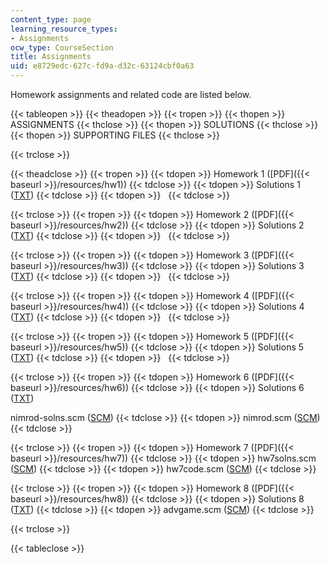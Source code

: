 ```yaml
---
content_type: page
learning_resource_types:
- Assignments
ocw_type: CourseSection
title: Assignments
uid: e8729edc-627c-fd9a-d32c-63124cbf0a63
---
```


Homework assignments and related code are listed below.

{{< tableopen >}}
{{< theadopen >}}
{{< tropen >}}
{{< thopen >}}
ASSIGNMENTS
{{< thclose >}}
{{< thopen >}}
SOLUTIONS
{{< thclose >}}
{{< thopen >}}
SUPPORTING FILES
{{< thclose >}}

{{< trclose >}}

{{< theadclose >}}
{{< tropen >}}
{{< tdopen >}}
Homework 1 ([PDF]({{< baseurl >}}/resources/hw1))
{{< tdclose >}}
{{< tdopen >}}
Solutions 1 ([TXT](/courses/electrical-engineering-and-computer-science/6-090-building-programming-experience-a-lead-in-to-6-001-january-iap-2005/assignments/hw1solns.txt))
{{< tdclose >}}
{{< tdopen >}}
 
{{< tdclose >}}

{{< trclose >}}
{{< tropen >}}
{{< tdopen >}}
Homework 2 ([PDF]({{< baseurl >}}/resources/hw2))
{{< tdclose >}}
{{< tdopen >}}
Solutions 2 ([TXT](/courses/electrical-engineering-and-computer-science/6-090-building-programming-experience-a-lead-in-to-6-001-january-iap-2005/assignments/hw2solns.txt))
{{< tdclose >}}
{{< tdopen >}}
 
{{< tdclose >}}

{{< trclose >}}
{{< tropen >}}
{{< tdopen >}}
Homework 3 ([PDF]({{< baseurl >}}/resources/hw3))
{{< tdclose >}}
{{< tdopen >}}
Solutions 3 ([TXT](/courses/electrical-engineering-and-computer-science/6-090-building-programming-experience-a-lead-in-to-6-001-january-iap-2005/assignments/hw3solns.txt))
{{< tdclose >}}
{{< tdopen >}}
 
{{< tdclose >}}

{{< trclose >}}
{{< tropen >}}
{{< tdopen >}}
Homework 4 ([PDF]({{< baseurl >}}/resources/hw4))
{{< tdclose >}}
{{< tdopen >}}
Solutions 4 ([TXT](/courses/electrical-engineering-and-computer-science/6-090-building-programming-experience-a-lead-in-to-6-001-january-iap-2005/assignments/hw4solns.txt))
{{< tdclose >}}
{{< tdopen >}}
 
{{< tdclose >}}

{{< trclose >}}
{{< tropen >}}
{{< tdopen >}}
Homework 5 ([PDF]({{< baseurl >}}/resources/hw5))
{{< tdclose >}}
{{< tdopen >}}
Solutions 5 ([TXT](/courses/electrical-engineering-and-computer-science/6-090-building-programming-experience-a-lead-in-to-6-001-january-iap-2005/assignments/hw5solns.txt))
{{< tdclose >}}
{{< tdopen >}}
 
{{< tdclose >}}

{{< trclose >}}
{{< tropen >}}
{{< tdopen >}}
Homework 6 ([PDF]({{< baseurl >}}/resources/hw6))
{{< tdclose >}}
{{< tdopen >}}
Solutions 6 ([TXT](/courses/electrical-engineering-and-computer-science/6-090-building-programming-experience-a-lead-in-to-6-001-january-iap-2005/assignments/hw6solns.txt))  
  
nimrod-solns.scm ([SCM](/courses/electrical-engineering-and-computer-science/6-090-building-programming-experience-a-lead-in-to-6-001-january-iap-2005/assignments/nimrodsolns.scm))
{{< tdclose >}}
{{< tdopen >}}
nimrod.scm ([SCM](/courses/electrical-engineering-and-computer-science/6-090-building-programming-experience-a-lead-in-to-6-001-january-iap-2005/assignments/nimrod.scm))
{{< tdclose >}}

{{< trclose >}}
{{< tropen >}}
{{< tdopen >}}
Homework 7 ([PDF]({{< baseurl >}}/resources/hw7))
{{< tdclose >}}
{{< tdopen >}}
hw7solns.scm ([SCM](/courses/electrical-engineering-and-computer-science/6-090-building-programming-experience-a-lead-in-to-6-001-january-iap-2005/assignments/hw7solns.scm))
{{< tdclose >}}
{{< tdopen >}}
hw7code.scm ([SCM](/courses/electrical-engineering-and-computer-science/6-090-building-programming-experience-a-lead-in-to-6-001-january-iap-2005/assignments/hw7code.scm))
{{< tdclose >}}

{{< trclose >}}
{{< tropen >}}
{{< tdopen >}}
Homework 8 ([PDF]({{< baseurl >}}/resources/hw8))
{{< tdclose >}}
{{< tdopen >}}
Solutions 8 ([TXT](/courses/electrical-engineering-and-computer-science/6-090-building-programming-experience-a-lead-in-to-6-001-january-iap-2005/assignments/hw8solns.txt))
{{< tdclose >}}
{{< tdopen >}}
advgame.scm ([SCM](/courses/electrical-engineering-and-computer-science/6-090-building-programming-experience-a-lead-in-to-6-001-january-iap-2005/assignments/advgame.scm))
{{< tdclose >}}

{{< trclose >}}

{{< tableclose >}}